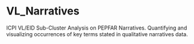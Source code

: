 # VL_Narratives
ICPI VL/EID Sub-Cluster Analysis on PEPFAR Narratives. Quantifying and visualizing occurrences of key terms stated in qualitative narratives data. 
